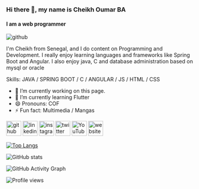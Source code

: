 ### Hi there 👋, my name is Cheikh Oumar BA
#### I am a web programmer
![github](https://arturssmirnovs.github.io/github-profile-readme-generator/images/banner.png)

I'm Cheikh from Senegal, and I do content on Programming and Development. I really enjoy learning languages and frameworks like Spring Boot and Angular. I also enjoy java, C and database administration based on mysql or oracle

Skills: JAVA / SPRING BOOT / C / ANGULAR / JS / HTML / CSS

- 🔭 I’m currently working on this page. 
- 🌱 I’m currently learning Flutter 
- 😄 Pronouns: COF 
- ⚡ Fun fact: Multimedia / Mangas 


[<img src='https://cdn.jsdelivr.net/npm/simple-icons@3.0.1/icons/github.svg' alt='github' height='40'>](https://github.com/cheikh785)  [<img src='https://cdn.jsdelivr.net/npm/simple-icons@3.0.1/icons/linkedin.svg' alt='linkedin' height='40'>](https://www.linkedin.com/in/@cheikh-oumar-ba-90028019a//)  [<img src='https://cdn.jsdelivr.net/npm/simple-icons@3.0.1/icons/instagram.svg' alt='instagram' height='40'>](https://www.instagram.com/CHEIKHOUMAR.BA.754/)  [<img src='https://cdn.jsdelivr.net/npm/simple-icons@3.0.1/icons/twitter.svg' alt='twitter' height='40'>](https://twitter.com/__ElCof__)  [<img src='https://cdn.jsdelivr.net/npm/simple-icons@3.0.1/icons/youtube.svg' alt='YouTube' height='40'>](https://www.youtube.com/channel/https://twitter.com/__ElCof__?s=09)  [<img src='https://cdn.jsdelivr.net/npm/simple-icons@3.0.1/icons/icloud.svg' alt='website' height='40'>](https://cheikh4dev.web.app/)  

[![Top Langs](https://github-readme-stats.vercel.app/api/top-langs/?username=cheikh785)](https://github.com/anuraghazra/github-readme-stats)

![GitHub stats](https://github-readme-stats.vercel.app/api?username=cheikh785&show_icons=true&count_private=true)  

![GitHub Activity Graph](https://activity-graph.herokuapp.com/graph?username=cheikh785)  

![Profile views](https://gpvc.arturio.dev/cheikh785)  
<!---
Cheikh785/Cheikh785 is a ✨ special ✨ repository because its `README.md` (this file) appears on your GitHub profile.
You can click the Preview link to take a look at your changes.
--->
